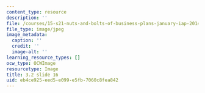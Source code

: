 ```yaml
---
content_type: resource
description: ''
file: /courses/15-s21-nuts-and-bolts-of-business-plans-january-iap-2014/eb4ce925eed5e099e5fb7060c8fea842_Slide16.JPG
file_type: image/jpeg
image_metadata:
  caption: ''
  credit: ''
  image-alt: ''
learning_resource_types: []
ocw_type: OCWImage
resourcetype: Image
title: 3.2 slide 16
uid: eb4ce925-eed5-e099-e5fb-7060c8fea842
---
```

